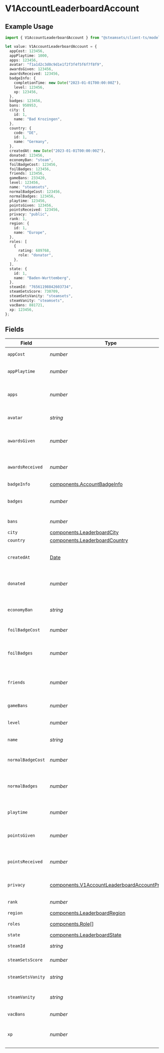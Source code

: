 # V1AccountLeaderboardAccount

## Example Usage

```typescript
import { V1AccountLeaderboardAccount } from "@steamsets/client-ts/models/components";

let value: V1AccountLeaderboardAccount = {
  appCost: 123456,
  appPlaytime: 1000,
  apps: 123456,
  avatar: "f1a1d2c3d0c9d1e1f2f3f4f5f6f7f8f9",
  awardsGiven: 123456,
  awardsReceived: 123456,
  badgeInfo: {
    completionTime: new Date("2023-01-01T00:00:00Z"),
    level: 123456,
    xp: 123456,
  },
  badges: 123456,
  bans: 950953,
  city: {
    id: 1,
    name: "Bad Krozingen",
  },
  country: {
    code: "DE",
    id: 1,
    name: "Germany",
  },
  createdAt: new Date("2023-01-01T00:00:00Z"),
  donated: 123456,
  economyBan: "steam",
  foilBadgeCost: 123456,
  foilBadges: 123456,
  friends: 123456,
  gameBans: 233420,
  level: 123456,
  name: "steamsets",
  normalBadgeCost: 123456,
  normalBadges: 123456,
  playtime: 123456,
  pointsGiven: 123456,
  pointsReceived: 123456,
  privacy: "public",
  rank: 1,
  region: {
    id: 1,
    name: "Europe",
  },
  roles: [
    {
      rating: 689768,
      role: "donator",
    },
  ],
  state: {
    id: 1,
    name: "Baden-Wurttemberg",
  },
  steamId: "76561198842603734",
  steamSetsScore: 730709,
  steamSetsVanity: "steamsets",
  steamVanity: "steamsets",
  vacBans: 881721,
  xp: 123456,
};
```

## Fields

| Field                                                                                                          | Type                                                                                                           | Required                                                                                                       | Description                                                                                                    | Example                                                                                                        |
| -------------------------------------------------------------------------------------------------------------- | -------------------------------------------------------------------------------------------------------------- | -------------------------------------------------------------------------------------------------------------- | -------------------------------------------------------------------------------------------------------------- | -------------------------------------------------------------------------------------------------------------- |
| `appCost`                                                                                                      | *number*                                                                                                       | :heavy_check_mark:                                                                                             | The cost of an app                                                                                             | 123456                                                                                                         |
| `appPlaytime`                                                                                                  | *number*                                                                                                       | :heavy_check_mark:                                                                                             | For the app playtime leaderboard                                                                               | 1000                                                                                                           |
| `apps`                                                                                                         | *number*                                                                                                       | :heavy_check_mark:                                                                                             | The number of apps the account has                                                                             | 123456                                                                                                         |
| `avatar`                                                                                                       | *string*                                                                                                       | :heavy_check_mark:                                                                                             | The avatar hash of the account                                                                                 | f1a1d2c3d0c9d1e1f2f3f4f5f6f7f8f9                                                                               |
| `awardsGiven`                                                                                                  | *number*                                                                                                       | :heavy_check_mark:                                                                                             | The number of awards the account has                                                                           | 123456                                                                                                         |
| `awardsReceived`                                                                                               | *number*                                                                                                       | :heavy_check_mark:                                                                                             | The number of awards the account has                                                                           | 123456                                                                                                         |
| `badgeInfo`                                                                                                    | [components.AccountBadgeInfo](../../models/components/accountbadgeinfo.md)                                     | :heavy_minus_sign:                                                                                             | N/A                                                                                                            |                                                                                                                |
| `badges`                                                                                                       | *number*                                                                                                       | :heavy_check_mark:                                                                                             | The number of badges the account has                                                                           | 123456                                                                                                         |
| `bans`                                                                                                         | *number*                                                                                                       | :heavy_check_mark:                                                                                             | The number of bans                                                                                             |                                                                                                                |
| `city`                                                                                                         | [components.LeaderboardCity](../../models/components/leaderboardcity.md)                                       | :heavy_minus_sign:                                                                                             | N/A                                                                                                            |                                                                                                                |
| `country`                                                                                                      | [components.LeaderboardCountry](../../models/components/leaderboardcountry.md)                                 | :heavy_minus_sign:                                                                                             | N/A                                                                                                            |                                                                                                                |
| `createdAt`                                                                                                    | [Date](https://developer.mozilla.org/en-US/docs/Web/JavaScript/Reference/Global_Objects/Date)                  | :heavy_check_mark:                                                                                             | The time the account was created                                                                               | 2023-01-01T00:00:00Z                                                                                           |
| `donated`                                                                                                      | *number*                                                                                                       | :heavy_check_mark:                                                                                             | The total of donations the account has                                                                         | 123456                                                                                                         |
| `economyBan`                                                                                                   | *string*                                                                                                       | :heavy_check_mark:                                                                                             | The economy ban of the account                                                                                 | steam                                                                                                          |
| `foilBadgeCost`                                                                                                | *number*                                                                                                       | :heavy_check_mark:                                                                                             | The cost of a foil badge                                                                                       | 123456                                                                                                         |
| `foilBadges`                                                                                                   | *number*                                                                                                       | :heavy_check_mark:                                                                                             | The number of foil badges the account has                                                                      | 123456                                                                                                         |
| `friends`                                                                                                      | *number*                                                                                                       | :heavy_check_mark:                                                                                             | The number of friends the account has                                                                          | 123456                                                                                                         |
| `gameBans`                                                                                                     | *number*                                                                                                       | :heavy_check_mark:                                                                                             | The number of game bans                                                                                        |                                                                                                                |
| `level`                                                                                                        | *number*                                                                                                       | :heavy_check_mark:                                                                                             | The level of the account                                                                                       | 123456                                                                                                         |
| `name`                                                                                                         | *string*                                                                                                       | :heavy_check_mark:                                                                                             | The name of the account                                                                                        | steamsets                                                                                                      |
| `normalBadgeCost`                                                                                              | *number*                                                                                                       | :heavy_check_mark:                                                                                             | The cost of a normal badge                                                                                     | 123456                                                                                                         |
| `normalBadges`                                                                                                 | *number*                                                                                                       | :heavy_check_mark:                                                                                             | The number of normal badges the account has                                                                    | 123456                                                                                                         |
| `playtime`                                                                                                     | *number*                                                                                                       | :heavy_check_mark:                                                                                             | The playtime of the account                                                                                    | 123456                                                                                                         |
| `pointsGiven`                                                                                                  | *number*                                                                                                       | :heavy_check_mark:                                                                                             | The number of points the account has                                                                           | 123456                                                                                                         |
| `pointsReceived`                                                                                               | *number*                                                                                                       | :heavy_check_mark:                                                                                             | The number of points the account has                                                                           | 123456                                                                                                         |
| `privacy`                                                                                                      | [components.V1AccountLeaderboardAccountPrivacy](../../models/components/v1accountleaderboardaccountprivacy.md) | :heavy_check_mark:                                                                                             | The privacy of the account                                                                                     | public                                                                                                         |
| `rank`                                                                                                         | *number*                                                                                                       | :heavy_check_mark:                                                                                             | The rank of the account                                                                                        | 1                                                                                                              |
| `region`                                                                                                       | [components.LeaderboardRegion](../../models/components/leaderboardregion.md)                                   | :heavy_minus_sign:                                                                                             | N/A                                                                                                            |                                                                                                                |
| `roles`                                                                                                        | [components.Role](../../models/components/role.md)[]                                                           | :heavy_check_mark:                                                                                             | The roles of the account                                                                                       |                                                                                                                |
| `state`                                                                                                        | [components.LeaderboardState](../../models/components/leaderboardstate.md)                                     | :heavy_minus_sign:                                                                                             | N/A                                                                                                            |                                                                                                                |
| `steamId`                                                                                                      | *string*                                                                                                       | :heavy_check_mark:                                                                                             | The steam id                                                                                                   | 76561198842603734                                                                                              |
| `steamSetsScore`                                                                                               | *number*                                                                                                       | :heavy_check_mark:                                                                                             | The steam sets score                                                                                           |                                                                                                                |
| `steamSetsVanity`                                                                                              | *string*                                                                                                       | :heavy_check_mark:                                                                                             | The vanity of the account                                                                                      | steamsets                                                                                                      |
| `steamVanity`                                                                                                  | *string*                                                                                                       | :heavy_check_mark:                                                                                             | The vanity of the account                                                                                      | steamsets                                                                                                      |
| `vacBans`                                                                                                      | *number*                                                                                                       | :heavy_check_mark:                                                                                             | The number of vac bans                                                                                         |                                                                                                                |
| `xp`                                                                                                           | *number*                                                                                                       | :heavy_check_mark:                                                                                             | The number of xp the account has                                                                               | 123456                                                                                                         |
